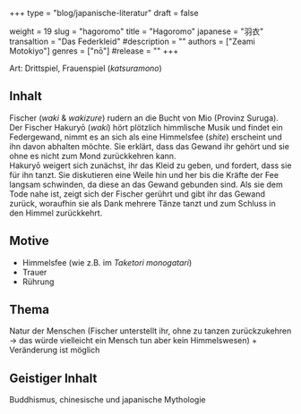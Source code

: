 +++
type = "blog/japanische-literatur"
draft = false

weight = 19
slug = "hagoromo"
title = "Hagoromo"
japanese = "羽衣"
transaltion = "Das Federkleid"
#description = ""
authors = ["Zeami Motokiyo"]
genres = ["nō"]
#release = ""
+++

Art: Drittspiel, Frauenspiel (_katsuramono_)

## Inhalt

Fischer (_waki_ & _wakizure_) rudern an die Bucht von Mio (Provinz Suruga).  
Der Fischer Hakuryō (_waki_) hört plötzlich himmlische Musik und findet ein Federgewand, nimmt es an sich als eine Himmelsfee (_shite_) erscheint und ihn davon abhalten möchte.
Sie erklärt, dass das Gewand ihr gehört und sie ohne es nicht zum Mond zurückkehren kann.  
Hakuryō weigert sich zunächst, ihr das Kleid zu geben, und fordert, dass sie für ihn tanzt.
Sie diskutieren eine Weile hin und her bis die Kräfte der Fee langsam schwinden, da diese an das Gewand gebunden sind.
Als sie dem Tode nahe ist, zeigt sich der Fischer gerührt und gibt ihr das Gewand zurück, woraufhin sie als Dank mehrere Tänze tanzt und zum Schluss in den Himmel zurückkehrt.

## Motive

- Himmelsfee (wie z.B. im _Taketori monogatari_)
- Trauer
- Rührung

## Thema

Natur der Menschen (Fischer unterstellt ihr, ohne zu tanzen zurückzukehren -> das würde vielleicht ein Mensch tun aber kein Himmelswesen) + Veränderung ist möglich

## Geistiger Inhalt

Buddhismus, chinesische und japanische Mythologie
